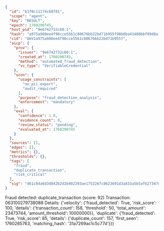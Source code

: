 ```json
{
  "id": "b1f0c11174c68781",
  "scope": "agent",
  "key": "RESULT",
  "epoch": 1760290745,
  "host_pid": "9e6742732c60:1",
  "hash": "a975a980ee4f98cce5561c80676bb22bd71b955f98b0ba43480bbf99d8a1b3f9",
  "cid": "QmV1a975a980ee4f98cce5561c80676bb22bd71b955f",
  "aicp": {
    "prov": {
      "issuer": "9e6742732c60:1",
      "created_at": 1760290745,
      "method": "automated_fraud_detection",
      "vc_type": "VerifiableCredential"
    },
    "ucon": {
      "usage_constraints": [
        "no_pii_export",
        "audit_required"
      ],
      "purpose": "fraud_detection_analysis",
      "enforcement": "mandatory"
    },
    "eval": {
      "confidence": 1.0,
      "evidence_count": 0,
      "review_status": "pending",
      "evaluated_at": 1760290745
    }
  },
  "sources": [],
  "edges": [],
  "metrics": {},
  "thresholds": {},
  "tags": [
    "fraud",
    "duplicate_transaction",
    "risk_critical"
  ],
  "sig": "d61c84a6d3d842b2d2b402393ae1752267c8623691d3a833a5b5af627347d961"
}
```

Fraud detected: duplicate_transaction (score: 92)
Transaction: 063100279738088
Details: {'velocity': {'fraud_detected': True, 'risk_score': 100, 'details': {'transaction_count': 158, 'threshold': 50, 'total_amount': 23473744, 'amount_threshold': 10000000}}, 'duplicate': {'fraud_detected': True, 'risk_score': 85, 'details': {'duplicate_count': 157, 'first_seen': 1760285763, 'matching_hash': '31a7269ac1c5c77d'}}}